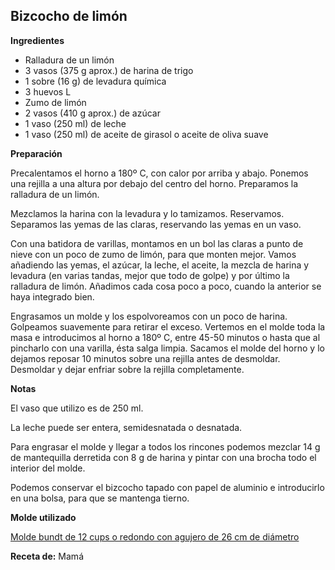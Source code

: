 ## Bizcocho de limón

**Ingredientes**

- Ralladura de un limón
- 3 vasos (375 g aprox.) de harina de trigo
- 1 sobre (16 g) de levadura química
- 3 huevos L
- Zumo de limón
- 2 vasos (410 g aprox.) de azúcar
- 1 vaso (250 ml) de leche
- 1 vaso (250 ml) de aceite de girasol o aceite de oliva suave

**Preparación**

Precalentamos el horno a 180º C, con calor por arriba y abajo. Ponemos una rejilla a una altura por debajo del centro del horno. Preparamos la ralladura de un limón.

Mezclamos la harina con la levadura y lo tamizamos. Reservamos. Separamos las yemas de las claras, reservando las yemas en un vaso. 

Con una batidora de varillas, montamos en un bol las claras a punto de nieve con un poco de zumo de limón, para que monten mejor. Vamos añadiendo las yemas, el azúcar, la leche, el aceite, la mezcla de harina y levadura (en varias tandas, mejor que todo de golpe) y por último la ralladura de limón. Añadimos cada cosa poco a poco, cuando la anterior se haya integrado bien.

Engrasamos un molde y los espolvoreamos con un poco de harina. Golpeamos suavemente para retirar el exceso. Vertemos en el molde toda la masa e introducimos al horno a 180º C, entre 45-50 minutos o hasta que al pincharlo con una varilla, ésta salga limpia. Sacamos el molde del horno y lo dejamos reposar 10 minutos sobre una rejilla antes de desmoldar. Desmoldar y dejar enfriar sobre la rejilla completamente.

**Notas**

El vaso que utilizo es de 250 ml.

La leche puede ser entera, semidesnatada o desnatada.

Para engrasar el molde y llegar a todos los rincones podemos mezclar 14 g de mantequilla derretida con 8 g de harina y pintar con una brocha todo el interior del molde.

Podemos conservar el bizcocho tapado con papel de aluminio e introducirlo en una bolsa, para que se mantenga tierno.

**Molde utilizado**

[Molde bundt de 12 cups o redondo con agujero de 26 cm de diámetro](../../moldes-y-utensilios.md)

**Receta de:** Mamá
